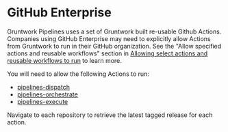 # GitHub Enterprise

Gruntwork Pipelines uses a set of Gruntwork built re-usable Github Actions. Companies using GitHub Enterprise may need to explicitly allow Actions from Gruntwork to run in their GitHub organization. See the "Allow specified actions and reusable workflows" section in [Allowing select actions and reusable workflows to run](https://docs.github.com/en/enterprise-cloud@latest/admin/policies/enforcing-policies-for-your-enterprise/enforcing-policies-for-github-actions-in-your-enterprise#allowing-select-actions-and-reusable-workflows-to-run) to learn more.

You will need to allow the following Actions to run:
- [pipelines-dispatch](https://github.com/gruntwork-io/pipelines-dispatch)
- [pipelines-orchestrate](https://github.com/gruntwork-io/pipelines-orchestrate)
- [pipelines-execute](https://github.com/gruntwork-io/pipelines-execute)

Navigate to each repository to retrieve the latest tagged release for each action.


<!-- ##DOCS-SOURCER-START
{
  "sourcePlugin": "local-copier",
  "hash": "3dc67860df44e70215698129dac0bb28"
}
##DOCS-SOURCER-END -->
